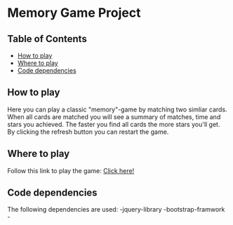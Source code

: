 # Memory Game Project

## Table of Contents

* [How to play](#how-to-play)
* [Where to play](#where-to-play)
* [Code dependencies](##code-dependencies) 

## How to play 
Here you can play a classic "memory"-game by matching two simliar cards. When all cards are matched you will see a summary of matches, time and stars you achieved. The faster you find all cards the more stars you'll get. By clicking the refresh button you can restart the game. 

## Where to play 

Follow this link to play the game: [Click here!](http://htmlpreview.github.io/?https://github.com/Hannybaby/memory/blob/master/index.html)  

## Code dependencies  
The following dependencies are used: -jquery-library -bootstrap-framwork -
